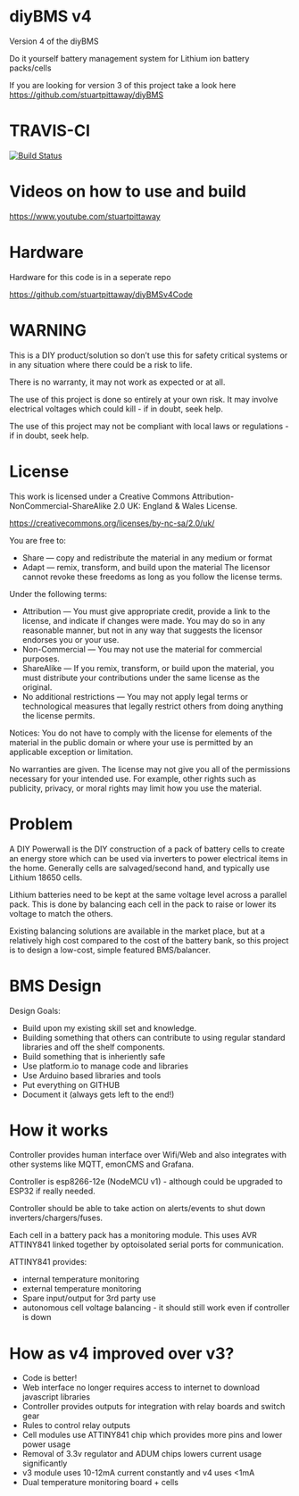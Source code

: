 # diyBMS v4

Version 4 of the diyBMS

Do it yourself battery management system for Lithium ion battery packs/cells

If you are looking for version 3 of this project take a look here https://github.com/stuartpittaway/diyBMS

# TRAVIS-CI
[![Build Status](https://travis-ci.org/stuartpittaway/diyBMSv4Code.svg?branch=master)](https://travis-ci.org/stuartpittaway/diyBMSv4Code)


# Videos on how to use and build

https://www.youtube.com/stuartpittaway

# Hardware

Hardware for this code is in a seperate repo

https://github.com/stuartpittaway/diyBMSv4Code

# WARNING

This is a DIY product/solution so don’t use this for safety critical systems or in any situation where there could be a risk to life.  

There is no warranty, it may not work as expected or at all.

The use of this project is done so entirely at your own risk.  It may involve electrical voltages which could kill - if in doubt, seek help.

The use of this project may not be compliant with local laws or regulations - if in doubt, seek help.


# License

This work is licensed under a Creative Commons Attribution-NonCommercial-ShareAlike 2.0 UK: England & Wales License.

https://creativecommons.org/licenses/by-nc-sa/2.0/uk/

You are free to:
* Share — copy and redistribute the material in any medium or format
* Adapt — remix, transform, and build upon the material
The licensor cannot revoke these freedoms as long as you follow the license terms.

Under the following terms:
* Attribution — You must give appropriate credit, provide a link to the license, and indicate if changes were made. You may do so in any reasonable manner, but not in any way that suggests the licensor endorses you or your use.
* Non-Commercial — You may not use the material for commercial purposes.
* ShareAlike — If you remix, transform, or build upon the material, you must distribute your contributions under the same license as the original.
* No additional restrictions — You may not apply legal terms or technological measures that legally restrict others from doing anything the license permits.


Notices:
You do not have to comply with the license for elements of the material in the public domain or where your use is permitted by an applicable exception or limitation.

No warranties are given. The license may not give you all of the permissions necessary for your intended use. For example, other rights such as publicity, privacy, or moral rights may limit how you use the material.



# Problem

A DIY Powerwall is the DIY construction of a pack of battery cells to create an energy store which can be used via inverters to power electrical items in the home. Generally cells are salvaged/second hand, and typically use Lithium 18650 cells.

Lithium batteries need to be kept at the same voltage level across a parallel pack. This is done by balancing each cell in the pack to raise or lower its voltage to match the others.

Existing balancing solutions are available in the market place, but at a relatively high cost compared to the cost of the battery bank, so this project is to design a low-cost, simple featured BMS/balancer.




# BMS Design

Design Goals: 
* Build upon my existing skill set and knowledge. 
* Building something that others can contribute to using regular standard libraries and off the shelf components.
* Build something that is inheriently safe
* Use platform.io to manage code and libraries
* Use Arduino based libraries and tools 
* Put everything on GITHUB
* Document it (always gets left to the end!)

# How it works

Controller provides human interface over Wifi/Web and also integrates with other systems like MQTT, emonCMS and Grafana.

Controller is esp8266-12e (NodeMCU v1) - although could be upgraded to ESP32 if really needed.

Controller should be able to take action on alerts/events to shut down inverters/chargers/fuses.

Each cell in a battery pack has a monitoring module.  This uses AVR ATTINY841 linked together by optoisolated serial ports for communication.

ATTINY841 provides:
* internal temperature monitoring
* external temperature monitoring
* Spare input/output for 3rd party use
* autonomous cell voltage balancing - it should still work even if controller is down

# How as v4 improved over v3?

* Code is better!
* Web interface no longer requires access to internet to download javascript libraries
* Controller provides outputs for integration with relay boards and switch gear
* Rules to control relay outputs
* Cell modules use ATTINY841 chip which provides more pins and lower power usage
* Removal of 3.3v regulator and ADUM chips lowers current usage significantly
* v3 module uses 10-12mA current constantly and v4 uses <1mA
* Dual temperature monitoring board + cells
